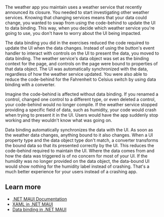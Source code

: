 The weather app you maintain uses a weather service that recently announced its closure. You needed to start investigating other weather services. Knowing that changing services means that your data could change, you wanted to swap from using the code-behind to update the UI to data binding. This way, when you decide which weather service you're going to use, you don't have to worry about the UI being impacted.

The data binding you did in the exercises reduced the code required to update the UI when the data changes. Instead of using the button's event handler to interact with controls on the UI to present the data, you moved to data binding. The weather service's data object was set as the binding context for the page, and controls on the page were bound to properties of that data object. The UI was automatically synchronized with the data, regardless of how the weather service updated. You were also able to reduce the code-behind for the Fahrenheit to Celsius switch by using data binding with a converter.

Imagine the code-behind is affected without data binding. If you renamed a control, changed one control to a different type, or even deleted a control, your code-behind would no longer compile. If the weather service stopped providing a specific field of data, such as humidity, your code would crash when trying to present it in the UI. Users would have the app suddenly stop working and they wouldn't know what was going on.

Data binding automatically synchronizes the data with the UI. As soon as the weather data changes, anything bound to it also changes. When a UI property type and the data object type don't match, a converter transforms the bound data so that its presented correctly by the UI. This reduces the code-behind required to maintain the UI. Where the data comes from and how the data was triggered is of no concern for most of your UI. If the humidity was no longer provided on the data object, the data-bound UI would show nothing for the humidity label instead of crashing. That's a much better experience for your users instead of a crashing app.


## Learn more

- [.NET MAUI Documentation](/dotnet/maui)
- [XAML in .NET MAUI](/dotnet/maui/xaml)
- [Data binding in .NET MAUI](/dotnet/maui/fundamentals/data-binding)